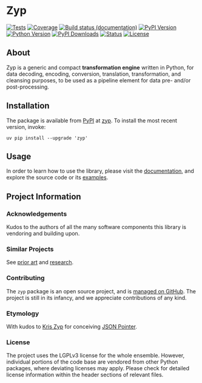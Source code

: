 # Zyp

[![Tests](https://github.com/panodata/zyp/actions/workflows/tests.yml/badge.svg)](https://github.com/panodata/zyp/actions/workflows/tests.yml)
[![Coverage](https://codecov.io/gh/panodata/zyp/branch/main/graph/badge.svg)](https://app.codecov.io/gh/panodata/zyp)
[![Build status (documentation)](https://readthedocs.org/projects/zyp/badge/)](https://cratedb.com/docs/zyp/)
[![PyPI Version](https://img.shields.io/pypi/v/zyp.svg)](https://pypi.org/project/zyp/)
[![Python Version](https://img.shields.io/pypi/pyversions/zyp.svg)](https://pypi.org/project/zyp/)
[![PyPI Downloads](https://pepy.tech/badge/zyp/month)](https://pepy.tech/project/zyp/)
[![Status](https://img.shields.io/pypi/status/zyp.svg)](https://pypi.org/project/zyp/)
[![License](https://img.shields.io/pypi/l/zyp.svg)](https://pypi.org/project/zyp/)

## About

Zyp is a generic and compact **transformation engine** written in Python, for data
decoding, encoding, conversion, translation, transformation, and cleansing purposes,
to be used as a pipeline element for data pre- and/or post-processing.

## Installation
The package is available from [PyPI] at [zyp].
To install the most recent version, invoke:
```shell
uv pip install --upgrade 'zyp'
```

## Usage
In order to learn how to use the library, please visit the [documentation],
and explore the source code or its [examples].


## Project Information

### Acknowledgements
Kudos to the authors of all the many software components this library is
vendoring and building upon.

### Similar Projects
See [prior art] and [research].

### Contributing
The `zyp` package is an open source project, and is
[managed on GitHub]. The project is still in its infancy, and
we appreciate contributions of any kind.

### Etymology
With kudos to [Kris Zyp] for conceiving [JSON Pointer].

### License
The project uses the LGPLv3 license for the whole ensemble. However, individual
portions of the code base are vendored from other Python packages, where
deviating licenses may apply. Please check for detailed license information
within the header sections of relevant files.



[Change Data Capture (CDC)]: https://en.wikipedia.org/wiki/Change_data_capture
[documentation]: https://zyp.readthedocs.io/
[examples]: https://github.com/panodata/zyp/tree/main/examples
[JSON Pointer]: https://datatracker.ietf.org/doc/html/rfc6901
[Kris Zyp]: https://github.com/kriszyp
[managed on GitHub]: https://github.com/panodata/zyp
[prior art]: https://zyp.readthedocs.io/prior-art.html
[PyPI]: https://pypi.org/
[research]: https://zyp.readthedocs.io/research.html
[zyp]: https://pypi.org/project/zyp/
